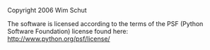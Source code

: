 Copyright 2006 Wim Schut

The software is licensed according to the terms of the PSF (Python Software Foundation) license found here: http://www.python.org/psf/license/